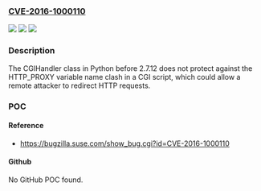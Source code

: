 ### [CVE-2016-1000110](https://cve.mitre.org/cgi-bin/cvename.cgi?name=CVE-2016-1000110)
![](https://img.shields.io/static/v1?label=Product&message=n%2Fa&color=blue)
![](https://img.shields.io/static/v1?label=Version&message=n%2Fa&color=blue)
![](https://img.shields.io/static/v1?label=Vulnerability&message=n%2Fa&color=brighgreen)

### Description

The CGIHandler class in Python before 2.7.12 does not protect against the HTTP_PROXY variable name clash in a CGI script, which could allow a remote attacker to redirect HTTP requests.

### POC

#### Reference
- https://bugzilla.suse.com/show_bug.cgi?id=CVE-2016-1000110

#### Github
No GitHub POC found.

